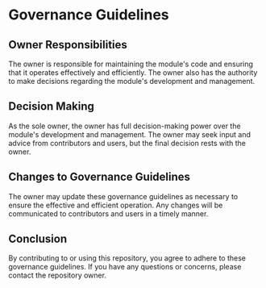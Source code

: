 # Governance Guidelines

## Owner Responsibilities

The owner is responsible for maintaining the module's code and ensuring that it operates effectively and efficiently. The owner also has the authority to make decisions regarding the module's development and management.

## Decision Making

As the sole owner, the owner has full decision-making power over the module's development and management. The owner may seek input and advice from contributors and users, but the final decision rests with the owner.

## Changes to Governance Guidelines

The owner may update these governance guidelines as necessary to ensure the effective and efficient operation. Any changes will be communicated to contributors and users in a timely manner.

## Conclusion

By contributing to or using this repository, you agree to adhere to these governance guidelines. If you have any questions or concerns, please contact the repository owner.
